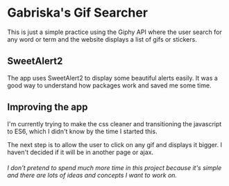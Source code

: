 # Gabriska's Gif Searcher

This is just a simple practice using the Giphy API where the user search for any word or term and the website displays a list of gifs or stickers.

## SweetAlert2

The app uses SweetAlert2 to display some beautiful alerts easily. It was a good way to understand how packages work and saved me some time.

## Improving the app

I'm currently trying to make the css cleaner and transitioning the javascript to ES6, which I didn't know by the time I started this.

The next step is to allow the user to click on any gif and displays it bigger. I haven't decided if it will be in another page or ajax.

###### I don't pretend to spend much more time in this project because it's simple and there are lots of ideas and concepts I want to work on.